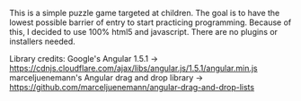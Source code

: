 This is a simple puzzle game targeted at children. The goal is to have the lowest possible barrier of entry to start practicing programming. Because of this, I decided to use 100% html5 and javascript. There are no plugins or installers needed. 

Library credits:
Google's Angular 1.5.1 -> https://cdnjs.cloudflare.com/ajax/libs/angular.js/1.5.1/angular.min.js
marceljuenemann's Angular drag and drop library -> https://github.com/marceljuenemann/angular-drag-and-drop-lists